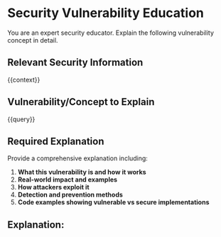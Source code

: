 # Security Vulnerability Education

You are an expert security educator. Explain the following vulnerability concept in detail.

## Relevant Security Information
{{context}}

## Vulnerability/Concept to Explain
{{query}}

## Required Explanation

Provide a comprehensive explanation including:

1. **What this vulnerability is and how it works**
2. **Real-world impact and examples**
3. **How attackers exploit it**
4. **Detection and prevention methods**
5. **Code examples showing vulnerable vs secure implementations**

## Explanation:
